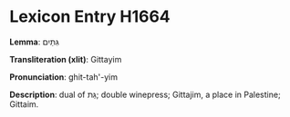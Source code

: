 # Lexicon Entry H1664

**Lemma**: גִּתַּיִם

**Transliteration (xlit)**: Gittayim

**Pronunciation**: ghit-tah'-yim

**Description**:
dual of גַּת; double winepress; Gittajim, a place in Palestine; Gittaim.

